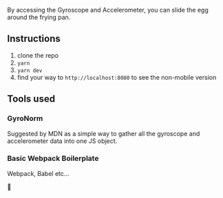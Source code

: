 By accessing the Gyroscope and Accelerometer, you can slide the egg around the frying pan.

## Instructions

1. clone the repo
2. `yarn`
3. `yarn dev`
4. find your way to `http://localhost:8080` to see the non-mobile version

## Tools used

### GyroNorm

Suggested by MDN as a simple way to gather all the gyroscope and accelerometer data into one JS object.

### Basic Webpack Boilerplate

Webpack, Babel etc...

🍳
